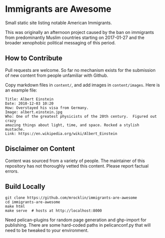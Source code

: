 Immigrants are Awesome
======================

Small static site listing notable American Immigrants.

This was originally an afternoon project caused by the ban on immigrants from
predominantly Muslim countries starting on 2017-01-27 and the broader
xenophobic political messaging of this period.


How to Contribute
-----------------

Pull requests are welcome.  So far no mechanism exists for the submission of
new content from people unfamiliar with Github.

Copy markdown files in `content/`, and add images in `content/images`.  Here is
an example file:

```
Title: Albert Einstein
Date: 2010-12-03 10:20
How: Overstayed his visa from Germany.
Image: albert.einstein.jpg
Who: One of the greatest physicists of the 20th century.  Figured out crazy
amazing things about light, time, and space. Rocked a stylish mustache.
Link: https://en.wikipedia.org/wiki/Albert_Einstein
```

Disclaimer on Content
---------------------

Content was sourced from a variety of people.  The maintainer of this
repository has not thoroughly vetted this content.  Please report factual
errors.


Build Locally
-------------

    git clone https://github.com/mrocklin/immigrants-are-awesome
    cd immigrants-are-awesome
    make html
    make serve  # hosts at http://localhost:8000

Need pelican-plugins for random page generation and ghp-import for publishing.
There are some hard-coded paths in pelicanconf.py that will need to be tweaked
to your environment.
